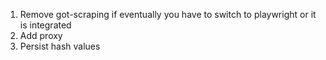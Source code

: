 1. Remove got-scraping if eventually you have to switch to playwright or it is integrated
2. Add proxy
3. Persist hash values

